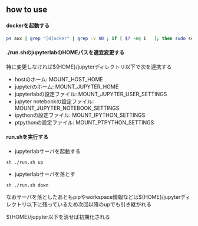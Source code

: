 ## how to use

#### dockerを起動する
``` bash
ps aux | grep "[d]ocker" | grep -v $0 ; if [ $? -eq 1   ]; then sudo service docker start; fi
```

#### ./run.shのjupyterlabのHOMEパスを適宜変更する
特に変更しなければ${HOME}/jupyterディレクトリ以下で次を連携する
* hostのホーム: MOUNT_HOST_HOME
* jupyterのホーム: MOUNT_JUPYTER_HOME
* jupyterlabの設定ファイル: MOUNT_JUPYTER_USER_SETTINGS
* jupyter notebookの設定ファイル: MOUNT_JUPYTER_NOTEBOOK_SETTINGS
* ipythonの設定ファイル: MOUNT_IPYTHON_SETTINGS
* ptpythonの設定ファイル: MOUNT_PTPYTHON_SETTINGS

#### run.shを実行する
* jupyterlabサーバを起動する
``` bahs
sh ./run.sh up
```
* jupyterlabサーバを落とす
``` bahs
sh ./run.sh down
```

なおサーバを落としたあともpipやworkspace情報などは\${HOME}/jupyterディレクトリ以下に残っているため次回以降のupでも引き継がれる

\${HOME}/jupyter以下を消せば初期化される
